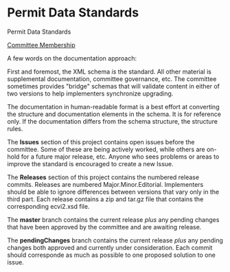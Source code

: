 # Permit Data Standards

Permit Data Standards

[Committee Membership]()

A few words on the documentation approach: 
 
First and foremost, the XML schema *is* the standard.  All other material is supplemental documentation, committee governance, etc.  The committee sometimes provides "bridge" schemas that will validate content in either of two versions to help implementers synchronize upgrading.

The documentation in human-readable format is a best effort at converting the structure and documentation elements in the schema.  It is for reference only.  If the documentation differs from the schema structure, the structure rules.  

The **Issues** section of this project contains open issues before the committee.  Some of these are being actively worked, while others are on-hold for a future major release, etc.  Anyone who sees problems or areas to improve the standard is encouraged to create a new Issue.  

The **Releases** section of this project contains the numbered release commits.  Releases are numbered Major.Minor.Editorial.  Implementers should be able to ignore differences between versions that vary only in the third part. Each release contains a zip and tar.gz file that contains the corresponding ecvi2.xsd file.

The **master** branch contains the current release *plus* any pending changes that have been approved by the committee and are awaiting release.

The **pendingChanges** branch contains the current release *plus* any pending changes both approved and currently under consideration. Each commit should corresponde as much as possible to one proposed solution to one issue.  

